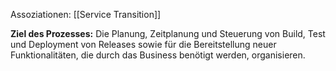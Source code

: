 Assoziationen: [[Service Transition]]

**Ziel des Prozesses:**
Die Planung, Zeitplanung und Steuerung von Build, Test und Deployment von Releases sowie für die Bereitstellung neuer Funktionalitäten, die durch das Business benötigt werden, organisieren. 
